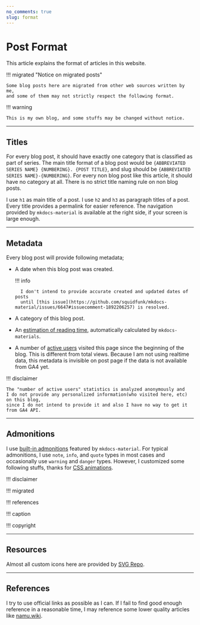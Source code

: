 ```yaml
---
no_comments: true
slug: format
---
```


# Post Format

This article explains the format of articles in this website.

!!! migrated "Notice on migrated posts"

    Some blog posts here are migrated from other web sources written by me,
    and some of them may not strictly respect the following format.

!!! warning

    This is my own blog, and some stuffs may be changed without notice.

---

## Titles

For every blog post, it should have exactly one category that is classified as part of series.
The main title format of a blog post would be `{ABBREVIATED SERIES NAME} {NUMBERING}. {POST TITLE}`, and slug should be `{ABBREVIATED SERIES NAME}-{NUMBERING}`.
For every non blog post like this article, it should have no category at all. There is no strict title naming rule on non blog posts.

I use `h1` as main title of a post.
I use `h2` and `h3` as paragraph titles of a post.
Every title provides a permalink for easier reference.
The navigation provided by `mkdocs-material` is available at the right side, if your screen is large enough.

---

## Metadata

Every blog post will provide following metadata;

- A date when this blog post was created.

    !!! info

        I don't intend to provide accurate created and updated dates of posts
        until [this issue](https://github.com/squidfunk/mkdocs-material/issues/6647#issuecomment-1892206257) is resolved.

- A category of this blog post.
- An [estimation of reading time](https://squidfunk.github.io/mkdocs-material/setup/setting-up-a-blog/?h=reading#setting-the-reading-time), automatically calculated by `mkdocs-materials`.
- A number of [active users](https://support.google.com/analytics/answer/12253918?hl=en#:~:text=is%20populated%20automatically.-,Active%20users,engagement_time_msec%20parameter%20from%20a%20website) visited this page since the beginning of the blog.
  This is different from total views.
  Because I am not using realtime data, this metadata is invisible on post page if the data is not available from GA4 yet.

!!! disclaimer

    The "number of active users" statistics is analyzed anonymously and
    I do not provide any personalized information(who visited here, etc) on this blog,
    since I do not intend to provide it and also I have no way to get it from GA4 API.

---

## Admonitions

I use [built-in admonitions](https://squidfunk.github.io/mkdocs-material/reference/admonitions/?h=admon#supported-types) featured by `mkdocs-material`.
For typical admonitions, I use `note`, `info`, and `quote` types in most cases
and occasionally use `warning` and `danger` types.
However, I customized some following stuffs, thanks for [CSS animations](https://developer.mozilla.org/en-US/docs/Web/CSS/CSS_animations/Using_CSS_animations).

!!! disclaimer

!!! migrated

!!! references

!!! caption

!!! copyright

---

## Resources

Almost all custom icons here are provided by [SVG Repo](https://www.svgrepo.com/).

---

## References

I try to use official links as possible as I can.
If I fail to find good enough reference in a reasonable time,
I may reference some lower quality articles like [namu.wiki](https://namu.wiki).
